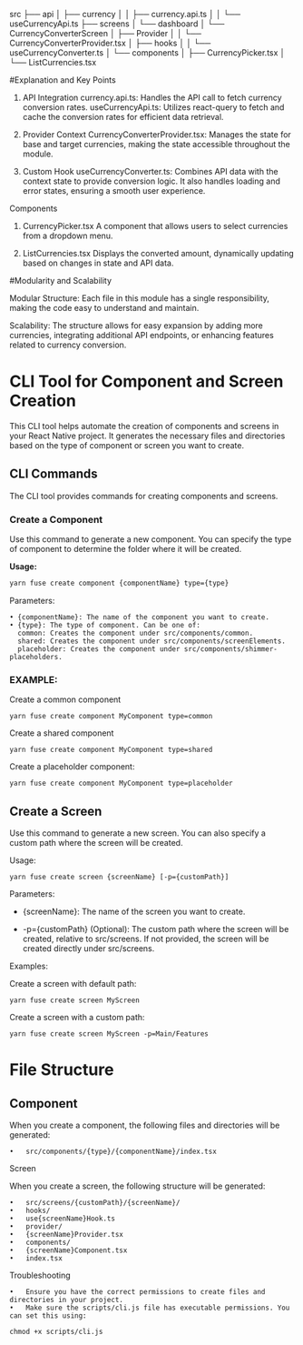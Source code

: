 src
├── api
│ ├── currency
│ │ ├── currency.api.ts
│ │ └── useCurrencyApi.ts
├── screens
│ └── dashboard
│ └── CurrencyConverterScreen
│ ├── Provider
│ │ └── CurrencyConverterProvider.tsx
│ ├── hooks
│ │ └── useCurrencyConverter.ts
│ └── components
│ ├── CurrencyPicker.tsx
│ └── ListCurrencies.tsx

#Explanation and Key Points

1. API Integration
   currency.api.ts: Handles the API call to fetch currency conversion rates.
   useCurrencyApi.ts: Utilizes react-query to fetch and cache the conversion rates for efficient data retrieval.

2. Provider Context
   CurrencyConverterProvider.tsx: Manages the state for base and target currencies, making the state accessible throughout the module.

3. Custom Hook
   useCurrencyConverter.ts: Combines API data with the context state to provide conversion logic. It also handles loading and error states, ensuring a smooth user experience.

Components

1. CurrencyPicker.tsx
   A component that allows users to select currencies from a dropdown menu.

2. ListCurrencies.tsx
   Displays the converted amount, dynamically updating based on changes in state and API data.

#Modularity and Scalability

Modular Structure: Each file in this module has a single responsibility, making the code easy to understand and maintain.

Scalability: The structure allows for easy expansion by adding more currencies, integrating additional API endpoints, or enhancing features related to currency conversion.

# CLI Tool for Component and Screen Creation

This CLI tool helps automate the creation of components and screens in your React Native project. It generates the necessary files and directories based on the type of component or screen you want to create.

## CLI Commands

The CLI tool provides commands for creating components and screens.

### Create a Component

Use this command to generate a new component. You can specify the type of component to determine the folder where it will be created.

**Usage:**

```bash
yarn fuse create component {componentName} type={type}
```

Parameters:

    • {componentName}: The name of the component you want to create.
    • {type}: The type of component. Can be one of:
      common: Creates the component under src/components/common.
      shared: Creates the component under src/components/screenElements.
      placeholder: Creates the component under src/components/shimmer-placeholders.

### EXAMPLE:

Create a common component

`yarn fuse create component MyComponent type=common`

Create a shared component

`yarn fuse create component MyComponent type=shared`

Create a placeholder component:

`yarn fuse create component MyComponent type=placeholder`

## Create a Screen

Use this command to generate a new screen. You can also specify a custom path where the screen will be created.

Usage:

`yarn fuse create screen {screenName} [-p={customPath}]`

Parameters:

- {screenName}: The name of the screen you want to create.

- -p={customPath} (Optional): The custom path where the screen will be created, relative to src/screens. If not provided, the screen will be created directly under src/screens.

Examples:

Create a screen with default path:

`yarn fuse create screen MyScreen`

Create a screen with a custom path:

`yarn fuse create screen MyScreen -p=Main/Features`

# File Structure

## Component

When you create a component, the following files and directories will be generated:

    •	src/components/{type}/{componentName}/index.tsx

Screen

When you create a screen, the following structure will be generated:

    •	src/screens/{customPath}/{screenName}/
    •	hooks/
    •	use{screenName}Hook.ts
    •	provider/
    •	{screenName}Provider.tsx
    •	components/
    •	{screenName}Component.tsx
    •	index.tsx

Troubleshooting

    •	Ensure you have the correct permissions to create files and directories in your project.
    •	Make sure the scripts/cli.js file has executable permissions. You can set this using:

`chmod +x scripts/cli.js`
